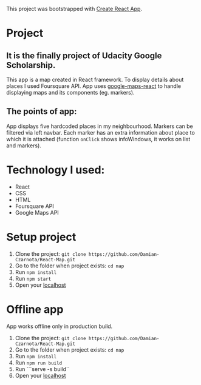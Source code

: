 This project was bootstrapped with [Create React App](https://github.com/facebookincubator/create-react-app).

# Project
## It is the finally project of Udacity Google Scholarship.

This app is a map created in React framework.
To display details about places I used Foursquare API.
App uses [google-maps-react](https://www.npmjs.com/package/google-maps-react) to handle displaying maps and its components (eg. markers).

## The points of app:
App displays five hardcoded places in my neighbourhood.
Markers can be filtered via left navbar.
Each marker has an extra information about place to which it is attached (function ```onClick``` shows infoWindows, it works on list and markers).

# Technology I used:
- React
- CSS
- HTML
- Foursquare API
- Google Maps API


# Setup project
1. Clone the project: ``` git clone https://github.com/Damian-Czarnota/React-Map.git ```
2. Go to the folder when project exists: ``` cd map ```
3. Run ``` npm install ```
4. Run ``` npm start ```
5. Open your [localhost](localhost:3000)

# Offline app
App works offline only in production build.
1. Clone the project: ``` git clone https://github.com/Damian-Czarnota/React-Map.git ```
2. Go to the folder when project exists: ``` cd map ```
3. Run ``` npm install ```
4. Run ```npm run build```
5. Run ```serve -s build``
6. Open your [localhost](localhost:5000)